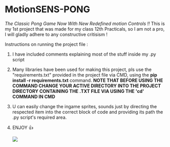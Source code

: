 # MotionSENS-PONG
*The Classic Pong Game Now With New Redefined motion Controls !!*
This is my 1st project that was made for my class 12th Practicals, so I am not a pro, I will gladly adhere to any constructive critisism !

Instructions on running the project file :
1) I have included comments explaining most of the stuff inside my .py script
2) Many libraries have been used for making this project, pls use the "requirements.txt" provided in the project file via CMD, using the **pip install -r requirements.txt**     command. **NOTE THAT BEFORE USING THE COMMAND CHANGE YOUR ACTIVE DIRECTORY INTO THE PROJECT DIRECTORY CONTAINING THE .TXT FILE VIA USING THE 'cd' COMMAND IN CMD**
3) U can easily change the ingame sprites, sounds just by directing the respected item into the correct block of code and providing its path the .py script's required area.
4) ENJOY 👍


   ![](https://user-images.githubusercontent.com/74038190/225813708-98b745f2-7d22-48cf-9150-083f1b00d6c9.gif)
